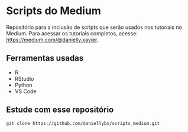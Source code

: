 # Scripts do Medium

Repositório para a inclusão de scripts que serão usados nos tutoriais no Medium. 
Para acessar os tutoriais completos, acesse: https://medium.com/@danielly.xavier. 

## Ferramentas usadas

- R 
- RStudio
- Python
- VS Code

## Estude com esse repositório
````
git clone https://github.com/daniellybx/scripts_medium.git
````

